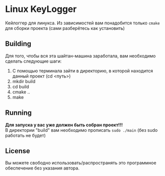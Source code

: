 # Linux KeyLogger
 
 Кейлоггер для линукса. Из зависимостей вам понадобится только ```cmake``` для сборки проекта (сами разберётесь как установить)

 ## Building

 Для того, чтобы вся эта шайтан-машина заработала, вам необходимо сделать следующие шаги:  
 1. С помощью терминала зайти в директорию, в которой находится данный проект (cd <путь>)  
2. mkdir build  
3. cd build  
4. cmake ..  
5. make  

## Running

**Для запуска у вас уже должен быть собран проект!!!**  
В директории "build" вам необходимо прописать ```sudo ./main```
 (без sudo работать не будет)

## License

Вы можете свободно использовать/распространять это программное обеспечение без указания автора.